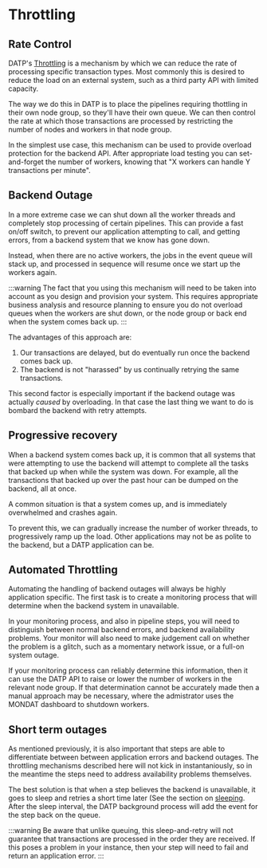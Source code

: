 # Throttling

## Rate Control
DATP's [Throttling](https://en.wikipedia.org/w/index.php?title=Throttling_process_(computing)&redirect=no) is a mechanism by which we can reduce the rate of processing
specific transaction types. Most commonly this is desired to reduce the load on
an external system, such as a third party API with limited capacity.

The way we do this in DATP is to place the pipelines requiring thottling
in their own node group, so they'll have their own queue.
We can then control the rate at which those transactions are
processed by restricting the number of nodes and workers in that node group.

In the simplest use case, this mechanism can be used to provide
overload protection for the backend API. After appropriate load testing
you can set-and-forget the number of workers, knowing that
"X workers can handle Y transactions per minute".

## Backend Outage

In a more extreme case we can shut down all the worker threads and
completely stop processing of certain pipelines.
This can provide a fast on/off switch, to prevent our application
attempting to call, and getting errors,
from a backend system that we know has gone down.

Instead, when there are no active workers, the jobs in the event
queue will stack up, and processed in sequence will resume once we start up the
workers again.

:::warning
The fact that you using this mechanism will need to be taken into account
as you design and provision your system. This requires appropriate business
analysis and resource planning to ensure you do not overload queues when the
workers are shut down, or the node group or back end when the system comes back up.
:::

The advantages of this approach are:

1. Our transactions are delayed, but do eventually run once the backend comes back up.
1. The backend is not "harassed" by us continually retrying the same transactions.

This second factor is especially important if the backend outage was actually _caused_ by overloading. In that case the last thing we want to do is bombard the backend with retry attempts.

## Progressive recovery
When a backend system comes back up, it is common that all systems that were
attempting to use the backend will attempt to complete all the tasks that backed up
when while the system was down. For example, all the transactions that backed up
over the past hour can be dumped on the backend, all at once.

A common situation is that a system comes up, and is immediately overwhelmed and crashes again.

To prevent this, we can gradually increase the number of worker threads, to
progressively ramp up the load. Other applications may not be as polite to
the backend, but a DATP application can be.

## Automated Throttling
Automating the handling of backend outages will always be highly application specific.
The first task is to create a monitoring process that will determine when the
backend system in unavailable.

In your monitoring process, and also in pipeline steps, you will need to distinguish
between normal backend errors, and backend availability problems.
Your monitor will also need to make judgement call on whether the problem is
a glitch, such as a momentary network issue, or a full-on system outage.

If your monitoring process can reliably determine this information, then
it can use the DATP API to raise or lower the number of workers in the
relevant node group. If that determination cannot be accurately made then
a manual approach may be necessary, where the admistrator uses the MONDAT dashboard
to shutdown workers.

## Short term outages
As mentioned previously, it is also important that steps are able to differentiate
between between application errors and backend outages.
The throttling mechanisms described here will not kick in instantaniously, so
in the meantime the steps need to address availability problems themselves.

The best solution is that when a step believes the backend is unavailable,
it goes to sleep and retries a short time later (See the section on [sleeping](http://localhost:8080/guide/DZDsleeping.html#waiting-for-a-duration).
After the sleep interval, the DATP background process will add the event for
the step back on the queue.

:::warning
Be aware that unlike queuing, this sleep-and-retry will not guarantee that
transactions are processed in the order they are received.
If this poses a problem in your instance, then your step will need to fail
and return an application error.
:::

